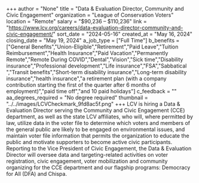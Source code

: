 +++
author = "None"
title = "Data & Evaluation Director, Community and Civic Engagement"
organization = "League of Conservation Voters"
location = "Remote"
salary = "$90,236 – $110,236"
link = "https://www.lcv.org/careers/data-evaluation-director-community-and-civic-engagement/"
sort_date = "2024-05-16"
created_at = "May 16, 2024"
closing_date = "May 19, 2024"
a_job_type = ["Full Time"]
b_benefits = ["General Benefits","Union-Eligible","Retirement","Paid Leave","Tuition Reimbursement","Health Insurance","Paid Vacation","Permanently Remote","Remote During COVID","Dental","Vision","Sick time","Disability insurance","Professional development","Life insurance","FSA","Sabbatical ","Transit benefits","Short-term disability insurance","Long-term disability insurance","health insurance","a retirement plan (with a company contribution starting the first of the quarter after 6 months of employment)","paid time off","and 10 paid holidays"]
c_feedback = ""
aa_degrees_required = "No degree required"
thumbnail = "../../images/LCVCheckmark_9fd8ac5f.png"
+++
LCV is hiring a Data & Evaluation Director serving the Community and Civic Engagement (CCE) department, as well as the state LCV affiliates, who will, where permitted by law, utilize data in the voter file to determine which voters and members of the general public are likely to be engaged on environmental issues, and maintain voter file information that permits the organization to educate the public and motivate supporters to become active civic participants. Reporting to the Vice President of Civic Engagement, the Data & Evaluation Director will oversee data and targeting-related activities on voter registration, civic engagement, voter mobilization and community organizing for the CCE department and our flagship programs: Democracy for All (DFA) and Chispa. 